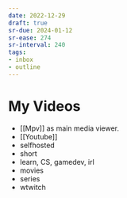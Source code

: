 ```yaml
---
date: 2022-12-29
draft: true
sr-due: 2024-01-12
sr-ease: 274
sr-interval: 240
tags:
- inbox
- outline
---
```


# My Videos

- [[Mpv]] as main media viewer.
- [[Youtube]]
- selfhosted
- short
- learn, CS, gamedev, irl
- movies
- series
- wtwitch
